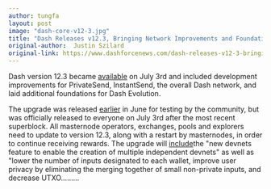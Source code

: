 ```yaml
---
author: tungfa
layout: post
image: "dash-core-v12-3.jpg"
title: "Dash Releases v12.3, Bringing Network Improvements and Foundations for Evolution"
original-author:  Justin Szilard
original-link: https://www.dashforcenews.com/dash-releases-v12-3-bringing-network-improvements-and-foundations-for-evolution/
---
```




Dash version 12.3 became [available](https://www.dash.org/forum/threads/dash-v12-3-release-announcement-available-july-3rd.39137/) on July 3rd and included development improvements for PrivateSend, InstantSend, the overall Dash network, and laid additional foundations for Dash Evolution.

The upgrade was released [earlier](https://www.investinblockchain.com/dash-v12-3-release/) in June for testing by the community, but was officially released to everyone on July 3rd after the most recent superblock. All masternode operators, exchanges, pools and explorers need to update to version 12.3, along with a restart by masternodes, in order to continue receiving rewards. The upgrade will [include](https://github.com/dashpay/dash/blob/v0.12.3.x/doc/release-notes.md)the "new devnets feature to enable the creation of multiple independent devnets" as well as "lower the number of inputs designated to each wallet, improve user privacy by eliminating the merging together of small non-private inputs, and decrease UTXO.........
